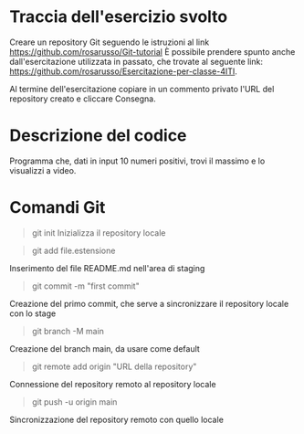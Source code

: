 # Traccia dell'esercizio svolto

Creare un repository Git seguendo le istruzioni al link https://github.com/rosarusso/Git-tutorial
È possibile prendere spunto anche dall'esercitazione utilizzata in passato, che trovate al seguente link: https://github.com/rosarusso/Esercitazione-per-classe-4ITI.


Al termine dell'esercitazione copiare in un commento privato l'URL del repository creato e cliccare Consegna.

# Descrizione del codice

Programma che, dati in input 10 numeri positivi, trovi il massimo e lo visualizzi a video.

# Comandi Git

> git init
Inizializza il repository locale

> git add file.estensione

Inserimento del file README.md nell'area di staging

> git commit -m "first commit"

Creazione del primo commit, che serve a sincronizzare il repository locale con lo stage

> git branch -M main

Creazione del branch main, da usare come default

> git remote add origin "URL della repository"

Connessione del repository remoto al repository locale

> git push -u origin main

Sincronizzazione del repository remoto con quello locale